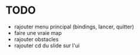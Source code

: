 # TODO

- rajouter menu principal (bindings, lancer, quitter)
- faire une vraie map
- rajouter obstacles 
- rajouter cd du slide sur l'ui
